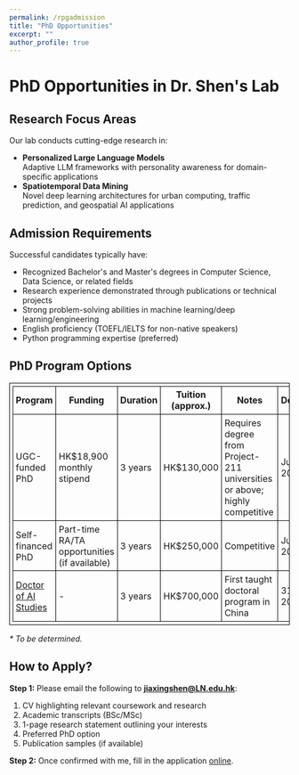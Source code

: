 ```yaml
---
permalink: /rpgadmission
title: "PhD Opportunities"
excerpt: ""
author_profile: true
---
```


<style>
table, th, td {
  border: 1px solid black;
  border-collapse: collapse;
  padding: 0.3em;
}
h2 {
    padding-left: 0;
    text-indent: 0;
}
</style>


# PhD Opportunities in Dr. Shen's Lab

## Research Focus Areas

Our lab conducts cutting-edge research in:

- **Personalized Large Language Models**  
  Adaptive LLM frameworks with personality awareness for domain-specific applications
- **Spatiotemporal Data Mining**  
  Novel deep learning architectures for urban computing, traffic prediction, and geospatial AI applications


## Admission Requirements

Successful candidates typically have:

- Recognized Bachelor's and Master's degrees in Computer Science, Data Science, or related fields 
- Research experience demonstrated through publications or technical projects
- Strong problem-solving abilities in machine learning/deep learning/engineering
- English proficiency (TOEFL/IELTS for non-native speakers)
- Python programming expertise (preferred)


## PhD Program Options

| **Program** | **Funding** | **Duration** | **Tuition (approx.)** | **Notes** | **Deadline** |
|------------|------------|------------|----------------------|----------|------------|
| UGC-funded PhD | HK$18,900 monthly stipend | 3 years | HK$130,000 | Requires degree from Project-211 universities or above; highly competitive | June 2025* |
| Self-financed PhD | Part-time RA/TA opportunities (if available) | 3 years | HK$250,000 | Competitive | June 2025* |
| [Doctor of AI Studies](https://www.ln.edu.hk/sds/dai/dais) | - | 3 years | HK$700,000 | First taught doctoral program in China | 31 June 2025 |

<!-- *\* This is the second round of application for 2025 September intake. Additional rounds may open if vacancies remain available.*  -->
*\* To be determined.* 

## How to Apply?

**Step 1:** Please email the following to **jiaxingshen@LN.edu.hk**:
1. CV highlighting relevant coursework and research
2. Academic transcripts (BSc/MSc)
3. 1-page research statement outlining your interests
4. Preferred PhD option 
5. Publication samples (if available)

**Step 2:** Once confirmed with me, fill in the application [online](https://www.ln.edu.hk/rpg/admission/application-for-admission/online-application).
